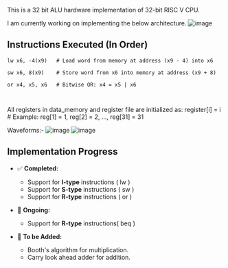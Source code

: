 This is a 32 bit ALU hardware implementation of 32-bit RISC V CPU.


I am currently working on implementing the below architecture.
![image](https://github.com/user-attachments/assets/a62f4766-4379-4e83-b9ae-acfc09e4aa78)







## Instructions Executed (In Order)

```assembly
lw x6, -4(x9)   # Load word from memory at address (x9 - 4) into x6

sw x6, 8(x9)    # Store word from x6 into memory at address (x9 + 8)

or x4, x5, x6   # Bitwise OR: x4 = x5 | x6



```
All registers in data_memory and register file are initialized as:
register[i] = i  # Example: reg[1] = 1, reg[2] = 2, ..., reg[31] = 31


Waveforms:- 
![image](https://github.com/user-attachments/assets/a8a3b8bb-7c0a-493b-be3a-3ff88abb36ac)
![image](https://github.com/user-attachments/assets/28c5e00c-5c9a-4d86-9bab-fe3bcaaa6fb5)








## Implementation Progress  

- ✅ **Completed:**  
  - Support for **I-type** instructions ( lw )
  - Support for **S-type** instructions ( sw )
  - Support for **R-type** instructions ( or )

- 🔧 **Ongoing:**  
  - Support for  **R-type** instructions( beq )

- 🚀 **To be Added:**  
  - Booth's algorithm for multiplication.
  - Carry look ahead adder for addition.




